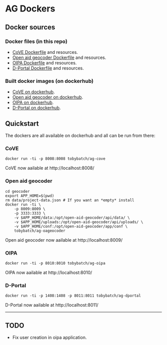 # AG Dockers

## Docker sources

### Docker files (in this repo)

 * [CoVE Dockerfile](./cove) and resources.
 * [Open aid geocoder Dockerfile](./geocoder) and resources.
 * [OIPA Dockerfile](./oipa) and resources.
 * [D-Portal Dockerfile](./dportal) and resources.

### Built docker images (on dockerhub)

 * [CoVE on dockerhub](https://hub.docker.com/r/tobybatch/ag-cove/).
 * [Open aid geocoder on dockerhub](https://hub.docker.com/r/tobybatch/ag-oageocoder/).
 * [OIPA on dockerhub](https://hub.docker.com/r/tobybatch/ag-oipa/).
 * [D-Portal on dockerhub](https://hub.docker.com/r/tobybatch/ag-dportal/).

## Quickstart

The dockers are all available on dockerhub and all can be run from there:

### CoVE

    docker run -ti -p 8008:8008 tobybatch/ag-cove

CoVE now aailable at http://localhost:8008/

### Open aid geocoder

    cd geocoder
    export APP_HOME=$(pwd)
    rm data/project-data.json # If you want an *empty* install
    docker run -ti \
        -p 8009:8009 \
        -p 3333:3333 \
        -v $APP_HOME/data:/opt/open-aid-geocoder/api/data/ \
        -v $APP_HOME/uploads:/opt/open-aid-geocoder/api/uploads/ \
        -v $APP_HOME/conf:/opt/open-aid-geocoder/app/conf \
        tobybatch/ag-oageocoder

Open aid geocoder now aailable at http://localhost:8009/

### OIPA

    docker run -ti -p 8010:8010 tobybatch/ag-oipa

OIPA now aailable at http://localhost:8010/

### D-Portal

    docker run -ti -p 1408:1408 -p 8011:8011 tobybatch/ag-dportal

D-Portal now aailable at http://localhost:8011/

--------------------

## TODO

 * Fix user creation in oipa application.
